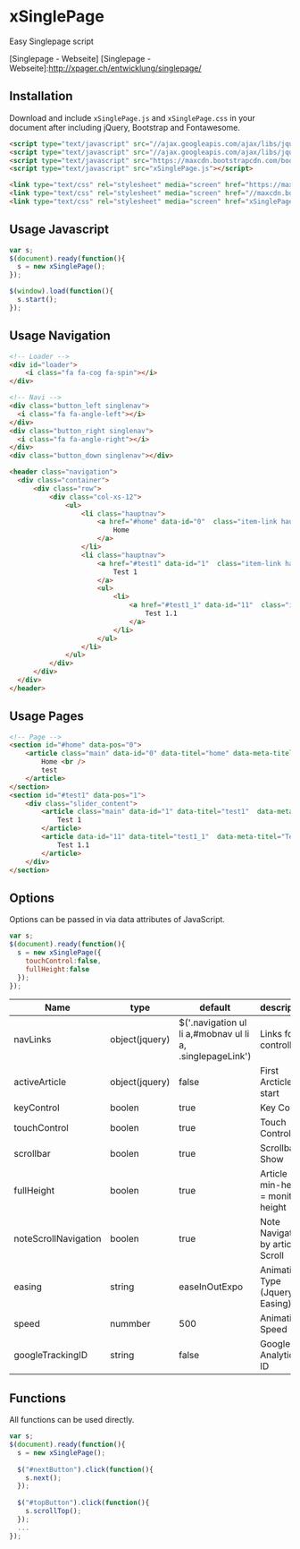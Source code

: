 xSinglePage
===========
Easy Singlepage script

[Singlepage - Webseite]
[Singlepage - Webseite]:http://xpager.ch/entwicklung/singlepage/

## Installation

Download and include `xSinglePage.js` and `xSinglePage.css`  in your document after including jQuery, Bootstrap and Fontawesome.

```html
<script type="text/javascript" src="//ajax.googleapis.com/ajax/libs/jquery/2.1.1/jquery.min.js"></script>
<script type="text/javascript" src="//ajax.googleapis.com/ajax/libs/jqueryui/1.11.2/jquery-ui.min.js"></script>
<script type="text/javascript" src="https://maxcdn.bootstrapcdn.com/bootstrap/3.3.1/js/bootstrap.min.js"></script>
<script type="text/javascript" src="xSinglePage.js"></script>

<link type="text/css" rel="stylesheet" media="screen" href="https://maxcdn.bootstrapcdn.com/bootstrap/3.3.1/css/bootstrap.min.css" />
<link type="text/css" rel="stylesheet" media="screen" href="//maxcdn.bootstrapcdn.com/font-awesome/4.2.0/css/font-awesome.min.css" />
<link type="text/css" rel="stylesheet" media="screen" href="xSinglePage.css" />
```

## Usage Javascript

```javascript
var s;
$(document).ready(function(){
  s = new xSinglePage();
});

$(window).load(function(){
  s.start();
});
```

## Usage Navigation
``` html
<!-- Loader -->
<div id="loader">
    <i class="fa fa-cog fa-spin"></i>
</div>

<!-- Navi -->
<div class="button_left singlenav">
  <i class="fa fa-angle-left"></i>
</div>
<div class="button_right singlenav">
  <i class="fa fa-angle-right"></i>
</div>
<div class="button_down singlenav"></div>

<header class="navigation">
  <div class="container">
      <div class="row">            
          <div class="col-xs-12">
              <ul>
                  <li class="hauptnav">
                      <a href="#home" data-id="0"  class="item-link hauptnav">
                          Home
                      </a>
                  </li>
                  <li class="hauptnav">
                      <a href="#test1" data-id="1"  class="item-link hauptnav">
                          Test 1
                      </a>
                      <ul>
                          <li>
                              <a href="#test1_1" data-id="11"  class="item-link">
                                  Test 1.1
                              </a>
                          </li>
                      </ul>
                  </li>   
              </ul>
          </div>
      </div>
  </div>
</header>
```
## Usage Pages
``` html
<!-- Page -->
<section id="#home" data-pos="0">
    <article class="main" data-id="0" data-titel="home" data-meta-titel="Home">
        Home <br />
        test
    </article>
</section>
<section id="#test1" data-pos="1">
    <div class="slider_content">
        <article class="main" data-id="1" data-titel="test1"  data-meta-titel="Test 1">
            Test 1
        </article>
        <article data-id="11" data-titel="test1_1"  data-meta-titel="Test 1.1">
            Test 1.1
        </article>
    </div>
</section>
```
## Options

Options can be passed in via data attributes of JavaScript.

``` js
var s;
$(document).ready(function(){
  s = new xSinglePage({
    touchControl:false,
    fullHeight:false
  });
});
```

<table class="table table-bordered table-striped">
	<thead>
		<tr>
			<th style="width: 100px;">Name</th>
			<th style="width: 100px;">type</th>
			<th style="width: 50px;">default</th>
			<th>description</th>
		</tr>
	</thead>
	<tbody>
		<tr>
			<td>navLinks</td>
			<td>object(jquery)</td>
			<td>$('.navigation ul li a,#mobnav ul li a, .singlepageLink')</td>
			<td>Links for controlling</td>
		</tr>
		<tr>
			<td>activeArticle</td>
			<td>object(jquery)</td>
			<td>false</td>
			<td>First Arcticle at start</td>
		</tr>
		<tr>
			<td>keyControl</td>
			<td>boolen</td>
			<td>true</td>
			<td>Key Control</td>
		</tr>
		<tr>
			<td>touchControl</td>
			<td>boolen</td>
			<td>true</td>
      			<td>Touch Control</td>
		</tr>
		<tr>
			<td>scrollbar</td>
			<td>boolen</td>
			<td>true</td>
			<td>Scrollbar Show</td>
		</tr>
		<tr>
			<td>fullHeight</td>
			<td>boolen</td>
			<td>true</td>
      			<td>Article min-height = monitor height</td>
		</tr>
		<tr>
			<td>noteScrollNavigation</td>
			<td>boolen</td>
			<td>true</td>
      			<td>Note Navigation by article Scroll</td>
		</tr>
		<tr>
			<td>easing</td>
			<td>string</td>
			<td>easeInOutExpo</td>
			<td>Animation Type (Jquery UI Easing)</td>
		</tr>
		<tr>
			<td>speed</td>
			<td>nummber</td>
			<td>500</td>
			<td>Animation Speed</td>
		</tr>
		<tr>
			<td>googleTrackingID</td>
			<td>string</td>
			<td>false</td>
			<td>Google Analytics ID</td>
		</tr>
	</tbody>
</table>

## Functions
All functions can be used directly.
``` js
var s;
$(document).ready(function(){
  s = new xSinglePage();
  
  $("#nextButton").click(function(){
  	s.next();
  });
  
  $("#topButton").click(function(){
  	s.scrollTop();
  });
  ...
});


